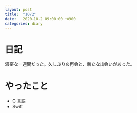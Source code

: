 ```yaml
---
layout: post
title:  "10/2"
date:   2020-10-2 09:00:00 +0900
categories: diary
---
```

# 日記

濃密な一週間だった。久しぶりの再会と、新たな出会いがあった。

# やったこと

- C 言語
- Swift